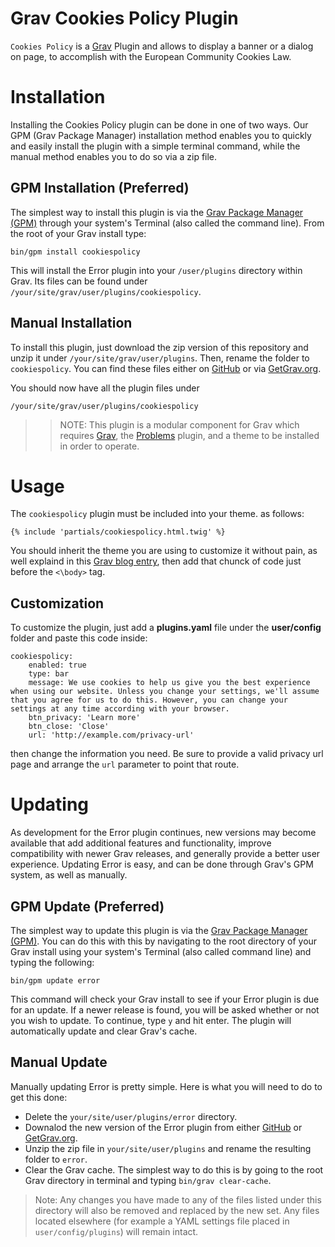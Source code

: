 # Grav Cookies Policy Plugin

`Cookies Policy` is a [Grav](http://github.com/getgrav/grav) Plugin and allows to display a banner or a dialog on page, to accomplish with the European Community Cookies Law.

# Installation

Installing the Cookies Policy plugin can be done in one of two ways. Our GPM (Grav Package Manager) installation method enables you to quickly and easily install the plugin with a simple terminal command, while the manual method enables you to do so via a zip file. 

## GPM Installation (Preferred)

The simplest way to install this plugin is via the [Grav Package Manager (GPM)](http://learn.getgrav.org/advanced/grav-gpm) through your system's Terminal (also called the command line).  From the root of your Grav install type:

    bin/gpm install cookiespolicy

This will install the Error plugin into your `/user/plugins` directory within Grav. Its files can be found under `/your/site/grav/user/plugins/cookiespolicy`.

## Manual Installation

To install this plugin, just download the zip version of this repository and unzip it under `/your/site/grav/user/plugins`. Then, rename the folder to `cookiespolicy`. You can find these files either on [GitHub](https://github.com/getgrav/grav-plugin-cookies-policy) or via [GetGrav.org](http://getgrav.org/downloads/plugins#extras).

You should now have all the plugin files under

    /your/site/grav/user/plugins/cookiespolicy

>> NOTE: This plugin is a modular component for Grav which requires [Grav](http://github.com/getgrav/grav), the [Problems](https://github.com/getgrav/grav-plugin-problems) plugin, and a theme to be installed in order to operate.

# Usage

The `cookiespolicy` plugin must be included into your theme. as follows:

    {% include 'partials/cookiespolicy.html.twig' %}

You should inherit the theme you are using to customize it without pain, as well explaind in this [Grav blog entry](http://getgrav.org/blog/theme-development-with-inheritance), then add that chunck of code just before the `<\body>` tag.

## Customization
To customize the plugin, just add a **plugins.yaml** file under the **user/config** folder and paste this code inside:
     
    cookiespolicy:
        enabled: true
        type: bar
        message: We use cookies to help us give you the best experience when using our website. Unless you change your settings, we'll assume that you agree for us to do this. However, you can change your settings at any time according with your browser.
        btn_privacy: 'Learn more'
        btn_close: 'Close'
        url: 'http://example.com/privacy-url'

then change the information you need. Be sure to provide a valid privacy url page and arrange the `url` parameter to point that route.

# Updating

As development for the Error plugin continues, new versions may become available that add additional features and functionality, improve compatibility with newer Grav releases, and generally provide a better user experience. Updating Error is easy, and can be done through Grav's GPM system, as well as manually.

## GPM Update (Preferred)

The simplest way to update this plugin is via the [Grav Package Manager (GPM)](http://learn.getgrav.org/advanced/grav-gpm). You can do this with this by navigating to the root directory of your Grav install using your system's Terminal (also called command line) and typing the following:

    bin/gpm update error

This command will check your Grav install to see if your Error plugin is due for an update. If a newer release is found, you will be asked whether or not you wish to update. To continue, type `y` and hit enter. The plugin will automatically update and clear Grav's cache.

## Manual Update

Manually updating Error is pretty simple. Here is what you will need to do to get this done:

* Delete the `your/site/user/plugins/error` directory.
* Downalod the new version of the Error plugin from either [GitHub](https://github.com/getgrav/grav-plugin-error) or [GetGrav.org](http://getgrav.org/downloads/plugins#extras).
* Unzip the zip file in `your/site/user/plugins` and rename the resulting folder to `error`.
* Clear the Grav cache. The simplest way to do this is by going to the root Grav directory in terminal and typing `bin/grav clear-cache`.

> Note: Any changes you have made to any of the files listed under this directory will also be removed and replaced by the new set. Any files located elsewhere (for example a YAML settings file placed in `user/config/plugins`) will remain intact.
